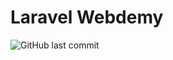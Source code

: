 # Laravel Webdemy
![GitHub last commit](https://img.shields.io/github/last-commit/MamadTaheri/laravel-webdemy)
